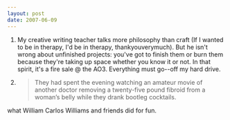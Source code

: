 ```yaml
---
layout: post
date: 2007-06-09
---
```


1. My creative writing teacher talks more philosophy than craft (If I wanted to be in therapy, I'd be in therapy, thankyouverymuch). But he isn't wrong about unfinished projects: you've got to finish them or burn them because they're taking up space whether you know it or not. In that spirit, it's a fire sale @ the AO3. Everything must go--off my hard drive.

2. > They had spent the evening watching an amateur movie of another doctor removing a twenty-five pound fibroid from a woman’s belly while they drank bootleg cocktails.

what William Carlos Williams and friends did for fun. 
